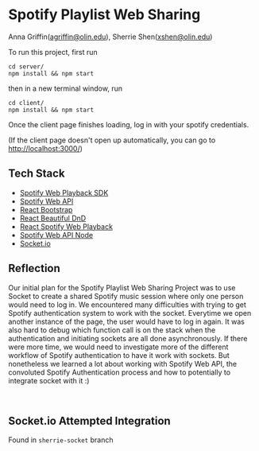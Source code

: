 # Spotify Playlist Web Sharing 
Anna Griffin(agriffin@olin.edu), Sherrie Shen(xshen@olin.edu) <br>

To run this project, first run
```
cd server/
npm install && npm start
```

then in a new terminal window, run
```
cd client/
npm install && npm start
```

Once the client page finishes loading, log in with your spotify credentials.

(If the client page doesn't open up automatically, you can go to [http://localhost:3000/](http://localhost:3000/))

## Tech Stack
* [Spotify Web Playback SDK](https://developer.spotify.com/documentation/web-playback-sdk/)
* [Spotify Web API](https://developer.spotify.com/documentation/web-api/)
* [React Bootstrap](https://react-bootstrap.netlify.app/)
* [React Beautiful DnD](https://github.com/atlassian/react-beautiful-dnd)
* [React Spotify Web Playback](https://github.com/gilbarbara/react-spotify-web-playback)
* [Spotify Web API Node](https://github.com/thelinmichael/spotify-web-api-node)
* [Socket.io](https://socket.io/)

## Reflection
Our initial plan for the Spotify Playlist Web Sharing Project was to use Socket to create a shared Spotify music session where only one person would need to log in. We encountered many difficulties with trying to get Spotify authentication system to work with the socket. Everytime we open another instance of the page, the user would have to log in again. It was also hard to debug which function call is on the stack when the authentication and initiating sockets are all done asynchronously. If there were more time, we would need to investigate more of the different workflow of Spotify authentication to have it work with sockets. But nonetheless we learned a lot about working with Spotify Web API, the convoluted Spotify Authentication process and how to potentially to integrate socket with it :)


<br>

## Socket.io Attempted Integration
Found in `sherrie-socket` branch